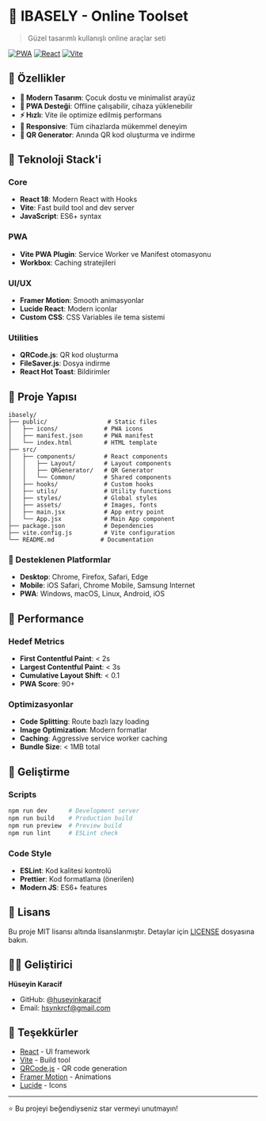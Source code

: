 # 🌟 IBASELY - Online Toolset
> Güzel tasarımlı kullanışlı online araçlar seti

[![PWA](https://img.shields.io/badge/PWA-Enabled-blue.svg)](https://web.dev/progressive-web-apps/)
[![React](https://img.shields.io/badge/React-18.2.0-blue.svg)](https://reactjs.org/)
[![Vite](https://img.shields.io/badge/Vite-4.5.0-green.svg)](https://vitejs.dev/)

## 📱 Özellikler

- **🎨 Modern Tasarım**: Çocuk dostu ve minimalist arayüz
- **📱 PWA Desteği**: Offline çalışabilir, cihaza yüklenebilir
- **⚡ Hızlı**: Vite ile optimize edilmiş performans
- **📱 Responsive**: Tüm cihazlarda mükemmel deneyim
- **🎯 QR Generator**: Anında QR kod oluşturma ve indirme

## 🎨 Teknoloji Stack'i

### Core
- **React 18**: Modern React with Hooks
- **Vite**: Fast build tool and dev server
- **JavaScript**: ES6+ syntax

### PWA
- **Vite PWA Plugin**: Service Worker ve Manifest otomasyonu
- **Workbox**: Caching stratejileri

### UI/UX
- **Framer Motion**: Smooth animasyonlar
- **Lucide React**: Modern iconlar
- **Custom CSS**: CSS Variables ile tema sistemi

### Utilities
- **QRCode.js**: QR kod oluşturma
- **FileSaver.js**: Dosya indirme
- **React Hot Toast**: Bildirimler

## 📁 Proje Yapısı

```
ibasely/
├── public/                 # Static files
│   ├── icons/             # PWA icons
│   ├── manifest.json      # PWA manifest
│   └── index.html         # HTML template
├── src/
│   ├── components/        # React components
│   │   ├── Layout/        # Layout components
│   │   ├── QRGenerator/   # QR Generator
│   │   └── Common/        # Shared components
│   ├── hooks/             # Custom hooks
│   ├── utils/             # Utility functions
│   ├── styles/            # Global styles
│   ├── assets/            # Images, fonts
│   ├── main.jsx           # App entry point
│   └── App.jsx            # Main App component
├── package.json           # Dependencies
├── vite.config.js         # Vite configuration
└── README.md             # Documentation
```

### 📱 Desteklenen Platformlar
- **Desktop**: Chrome, Firefox, Safari, Edge
- **Mobile**: iOS Safari, Chrome Mobile, Samsung Internet
- **PWA**: Windows, macOS, Linux, Android, iOS

## 🚀 Performance

### Hedef Metrics
- **First Contentful Paint**: < 2s
- **Largest Contentful Paint**: < 3s
- **Cumulative Layout Shift**: < 0.1
- **PWA Score**: 90+

### Optimizasyonlar
- **Code Splitting**: Route bazlı lazy loading
- **Image Optimization**: Modern formatlar
- **Caching**: Aggressive service worker caching
- **Bundle Size**: < 1MB total

## 🔧 Geliştirme

### Scripts
```bash
npm run dev      # Development server
npm run build    # Production build
npm run preview  # Preview build
npm run lint     # ESLint check
```

### Code Style
- **ESLint**: Kod kalitesi kontrolü
- **Prettier**: Kod formatlama (önerilen)
- **Modern JS**: ES6+ features

## 📄 Lisans

Bu proje MIT lisansı altında lisanslanmıştır. Detaylar için [LICENSE](LICENSE) dosyasına bakın.

## 👨‍💻 Geliştirici

**Hüseyin Karacif**
- GitHub: [@huseyinkaracif](https://github.com/huseyinkaracif)
- Email: hsynkrcf@gmail.com

## 🙏 Teşekkürler

- [React](https://reactjs.org/) - UI framework
- [Vite](https://vitejs.dev/) - Build tool
- [QRCode.js](https://github.com/soldair/node-qrcode) - QR code generation
- [Framer Motion](https://www.framer.com/motion/) - Animations
- [Lucide](https://lucide.dev/) - Icons

---

⭐ Bu projeyi beğendiyseniz star vermeyi unutmayın! 